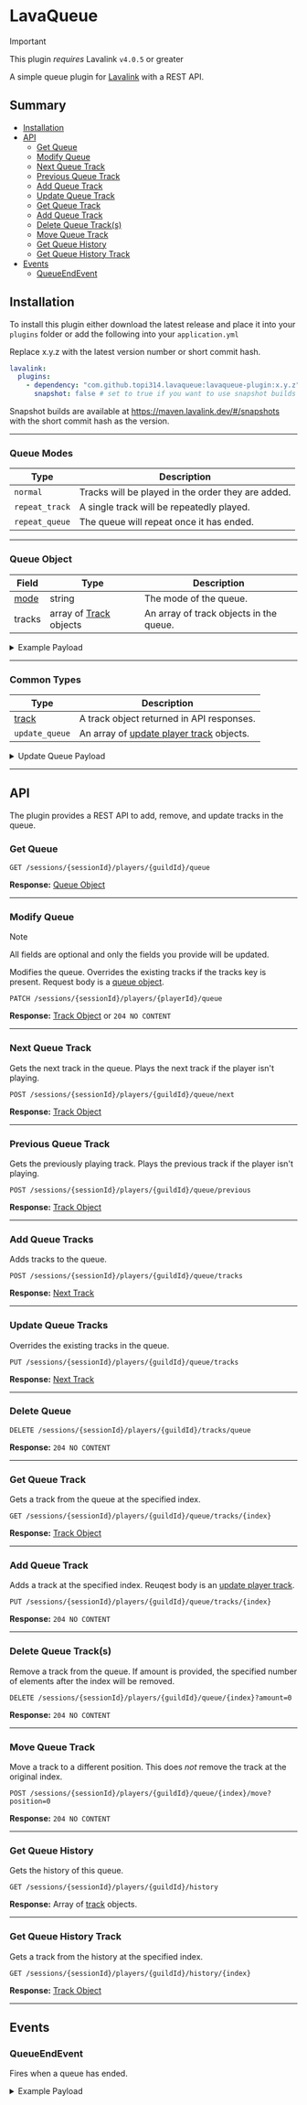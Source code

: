 # LavaQueue

> [!IMPORTANT]
> This plugin *requires* Lavalink `v4.0.5` or greater

A simple queue plugin for [Lavalink](https://github.com/lavalink-devs/Lavalink) with a REST API.

## Summary

* [Installation](#installation)
* [API](#api)
  * [Get Queue](#get-queue)
  * [Modify Queue](#modify-queue)
  * [Next Queue Track](#next-queue-track)
  * [Previous Queue Track](#previous-queue-track)
  * [Add Queue Track](#add-queue-tracks)
  * [Update Queue Track](#update-queue-tracks)
  * [Get Queue Track](#get-queue-track)
  * [Add Queue Track](#add-queue-track)
  * [Delete Queue Track(s)](#delete-queue-track(s))
  * [Move Queue Track](#move-queue-track)
  * [Get Queue History](#get-queue-history)
  * [Get Queue History Track](#get-queue-history-track)
* [Events](#events)
  * [QueueEndEvent](#queueendevent)

## Installation

To install this plugin either download the latest release and place it into your `plugins` folder or add the following into your `application.yml`

Replace x.y.z with the latest version number or short commit hash.

```yaml
lavalink:
  plugins:
    - dependency: "com.github.topi314.lavaqueue:lavaqueue-plugin:x.y.z"
      snapshot: false # set to true if you want to use snapshot builds (see below)
```

Snapshot builds are available at https://maven.lavalink.dev/#/snapshots with the short commit hash as the version.

---

### Queue Modes

| Type            | Description                                        |
|-----------------|----------------------------------------------------|
| `normal`        | Tracks will be played in the order they are added. |
| `repeat_track`  | A single track will be repeatedly played.          |
| `repeat_queue`  | The queue will repeat once it has ended.           |

---

### Queue Object

| Field                | Type                                                               | Description                             |
|----------------------|--------------------------------------------------------------------|-----------------------------------------|
| [mode](#queue-modes) | string                                                             | The mode of the queue.                  |
| tracks               | array of [Track](https://lavalink.dev/api/rest.html#track) objects | An array of track objects in the queue. |

<details>
<summary>Example Payload</summary>

```json5
{
  "type": "normal",
  "tracks": [
    {
      "encoded": "...",
      "info": {},
      "pluginInfo": {},
      "userData": {}
    }
  ]
}
```

</details>

---

### Common Types

| Type                                              | Description                                                                                   |
|---------------------------------------------------|-----------------------------------------------------------------------------------------------|
| [track](https://lavalink.dev/api/rest.html#track) | A track object returned in API responses.                                                     |
| `update_queue`                                    | An array of [update player track](https://lavalink.dev/api/rest#update-player-track) objects. |

<details>
<summary>Update Queue Payload</summary>

```json5
{
  [
    {
      "encoded": "QAAAjQIAJVJpY2sgQXN0bGV5IC0gTmV2ZXIgR29ubmEgR2l2ZSBZb3UgVXAADlJpY2tBc3RsZXlWRVZPAAAAAAADPCAAC2RRd"
    }
  ]
}
```

</details>

---

## API

The plugin provides a REST API to add, remove, and update tracks in the queue.

### Get Queue

```http
GET /sessions/{sessionId}/players/{guildId}/queue
```

**Response:** [Queue Object](#queue-object)

---

### Modify Queue

> [!NOTE]
> All fields are optional and only the fields you provide will be updated.

Modifies the queue. Overrides the existing tracks if the tracks key is present. Request body is a [queue object](#queue-object).

```http
PATCH /sessions/{sessionId}/players/{playerId}/queue
```

**Response:** [Track Object](https://lavalink.dev/api/rest.html#track) or `204 NO CONTENT`

---

### Next Queue Track

Gets the next track in the queue. Plays the next track if the player isn't playing.

```http
POST /sessions/{sessionId}/players/{guildId}/queue/next
```

**Response:** [Track Object](https://lavalink.dev/api/rest.html#track)

---

### Previous Queue Track

Gets the previously playing track. Plays the previous track if the player isn't playing.

```http
POST /sessions/{sessionId}/players/{guildId}/queue/previous
```

**Response:** [Track Object](https://lavalink.dev/api/rest.html#track)

---

### Add Queue Tracks

Adds tracks to the queue.

```http
POST /sessions/{sessionId}/players/{guildId}/queue/tracks
```

**Response:** [Next Track](https://lavalink.dev/api/rest.html#track)

---

### Update Queue Tracks

Overrides the existing tracks in the queue.

```http
PUT /sessions/{sessionId}/players/{guildId}/queue/tracks
```

**Response:** [Next Track](https://lavalink.dev/api/rest.html#track)

---

### Delete Queue

```http
DELETE /sessions/{sessionId}/players/{guildId}/tracks/queue
```

**Response:** `204 NO CONTENT`

---

### Get Queue Track

Gets a track from the queue at the specified index.

```http
GET /sessions/{sessionId}/players/{guildId}/queue/tracks/{index}
```

**Response:** [Track Object](https://lavalink.dev/api/rest.html#track)

---

### Add Queue Track

Adds a track at the specified index. Reuqest body is an [update player track](https://lavalink.dev/api/rest#update-player-track).

```http
PUT /sessions/{sessionId}/players/{guildId}/queue/tracks/{index}
```

**Response:** `204 NO CONTENT`

---

### Delete Queue Track(s)

Remove a track from the queue. If amount is provided, the specified number of elements after the index will be removed.

```http
DELETE /sessions/{sessionId}/players/{guildId}/queue/{index}?amount=0
```

**Response:** `204 NO CONTENT`

---

### Move Queue Track

Move a track to a different position. This does *not* remove the track at the original index.

```http
POST /sessions/{sessionId}/players/{guildId}/queue/{index}/move?position=0
```

**Response:** `204 NO CONTENT`

---

### Get Queue History

Gets the history of this queue.

```http
GET /sessions/{sessionId}/players/{guildId}/history
```

**Response:** Array of [track](https://lavalink.dev/api/rest.html#track) objects.

---

### Get Queue History Track

Gets a track from the history at the specified index.

```http
GET /sessions/{sessionId}/players/{guildId}/history/{index}
```

**Response:** [Track Object](https://lavalink.dev/api/rest.html#track)

---

## Events

### QueueEndEvent

Fires when a queue has ended.

<details>
<summary>Example Payload</summary>

```json5
{
  "op": "event",
  "type": "QueueEndEvent",
  "guildId": "...",
}
```
</details>